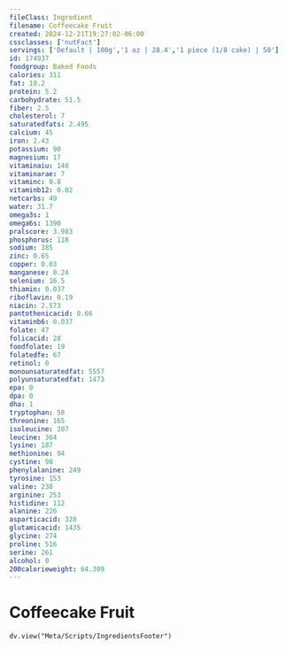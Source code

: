 ```yaml
---
fileClass: Ingredient
filename: Coffeecake Fruit
created: 2024-12-21T19:27:02-06:00
cssclasses: ['nutFact']
servings: ['Default | 100g','1 oz | 28.4','1 piece (1/8 cake) | 50']
id: 174937
foodgroup: Baked Foods
calories: 311
fat: 10.2
protein: 5.2
carbohydrate: 51.5
fiber: 2.5
cholesterol: 7
saturatedfats: 2.495
calcium: 45
iron: 2.43
potassium: 90
magnesium: 17
vitaminaiu: 140
vitaminarae: 7
vitaminc: 0.8
vitaminb12: 0.02
netcarbs: 49
water: 31.7
omega3s: 1
omega6s: 1390
pralscore: 3.983
phosphorus: 118
sodium: 385
zinc: 0.65
copper: 0.03
manganese: 0.24
selenium: 16.5
thiamin: 0.037
riboflavin: 0.19
niacin: 2.573
pantothenicacid: 0.66
vitaminb6: 0.037
folate: 47
folicacid: 28
foodfolate: 19
folatedfe: 67
retinol: 0
monounsaturatedfat: 5557
polyunsaturatedfat: 1473
epa: 0
dpa: 0
dha: 1
tryptophan: 58
threonine: 165
isoleucine: 207
leucine: 364
lysine: 187
methionine: 94
cystine: 98
phenylalanine: 249
tyrosine: 153
valine: 238
arginine: 253
histidine: 112
alanine: 226
asparticacid: 328
glutamicacid: 1435
glycine: 274
proline: 516
serine: 261
alcohol: 0
200calorieweight: 64.309
---
```


# Coffeecake Fruit

```dataviewjs
dv.view("Meta/Scripts/IngredientsFooter")
```